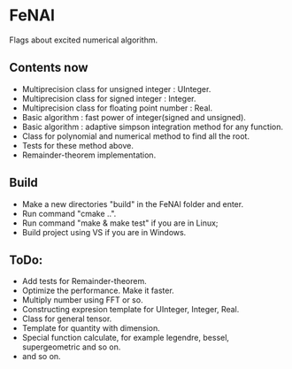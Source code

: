 # FeNAl
Flags about excited numerical algorithm.

## Contents now
- Multiprecision class for unsigned integer : UInteger.
- Multiprecision class for signed integer : Integer.
- Multiprecision class for floating point number : Real.
- Basic algorithm : fast power of integer(signed and unsigned).
- Basic algorithm : adaptive simpson integration method for any function.
- Class for polynomial and numerical method to find all the root.
- Tests for these method above.
- Remainder-theorem implementation.

## Build
- Make a new directories "build" in the FeNAl folder and enter.
- Run command "cmake ..".
- Run command "make & make test" if you are in Linux;
- Build project using VS if you are in Windows.

## ToDo:
- Add tests for Remainder-theorem.
- Optimize the performance. Make it faster.
- Multiply number using FFT or so.
- Constructing expresion template for UInteger, Integer, Real.
- Class for general tensor.
- Template for quantity with dimension.
- Special function calculate, for example legendre, bessel, supergeometric and so on.
- and so on.
